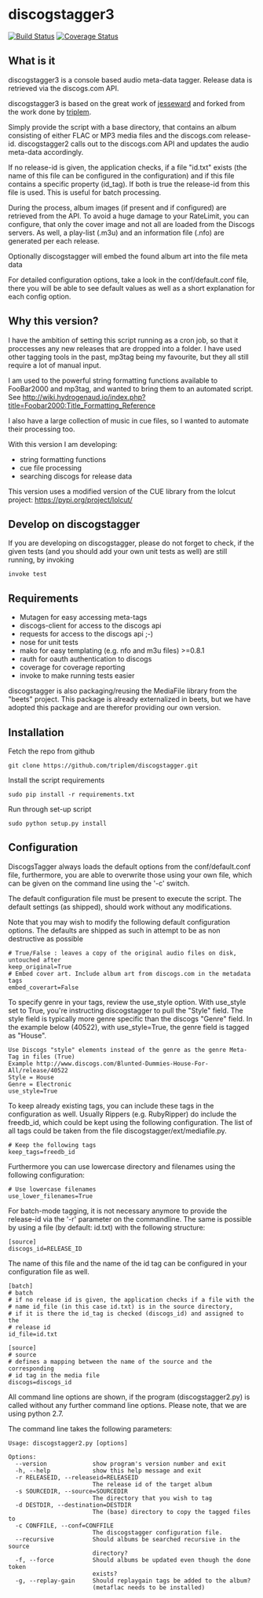 # discogstagger3

 [![Build Status](https://travis-ci.org/triplem/discogstagger.png)](http://travis-ci.org/triplem/discogstagger) [![Coverage Status](https://coveralls.io/repos/triplem/discogstagger/badge.png)](https://coveralls.io/r/triplem/discogstagger)


## What is it

discogstagger3 is a console based audio meta-data tagger. Release data is
retrieved via the discogs.com API.

discogstagger3 is based on the great work of [jesseward](https://github.com/jesseward/discogstagger)
and forked from the work done by [triplem](https://github.com/triplem/discogstagger).

Simply provide the script with a base directory, that contains an album
consisting of either FLAC or MP3 media files and the discogs.com
release-id. discogstagger2 calls out to the discogs.com API and updates the
audio meta-data accordingly.

If no release-id is given, the application checks, if a file "id.txt" exists
(the name of this file can be configured in the configuration) and if this file
contains a specific property (id_tag). If both is true the release-id from this
file is used. This is useful for batch processing.

During the process, album images (if present and if configured) are retrieved from the API.
To avoid a huge damage to your RateLimit, you can configure, that only the cover image and not all
are loaded from the Discogs servers.
As well, a play-list (.m3u) and an information file (.nfo) are generated per
each release.

Optionally discogstagger will embed the found album art into the file meta data

For detailed configuration options, take a look in the conf/default.conf file, there you will be
able to see default values as well as a short explanation for each config option.

## Why this version?

I have the ambition of setting this script running as a cron job, so that it proccesses any new releases that are dropped into a folder.  I have used other tagging tools in the past, mp3tag being my favourite, but they all still require a lot of manual input.

I am used to the powerful string formatting functions available to FooBar2000 and mp3tag, and wanted to bring them to an automated script. See http://wiki.hydrogenaud.io/index.php?title=Foobar2000:Title_Formatting_Reference

I also have a large collection of music in cue files, so I wanted to automate their processing too.

With this version I am developing:

  * string formatting functions
  * cue file processing
  * searching discogs for release data

This version uses a modified version of the CUE library from the lolcut project: https://pypi.org/project/lolcut/

## Develop on discogstagger

If you are developing on discogstagger, please do not forget to check, if the
given tests (and you should add your own unit tests as well) are still running,
by invoking

```
invoke test
```

## Requirements

* Mutagen for easy accessing meta-tags
* discogs-client for access to the discogs api
* requests for access to the discogs api ;-)
* nose for unit tests
* mako for easy templating (e.g. nfo and m3u files) >=0.8.1
* rauth for oauth authentication to discogs
* coverage for coverage reporting
* invoke to make running tests easier

discogstagger is also packaging/reusing the MediaFile library from the "beets"
project. This package is already externalized in beets, but we have adopted this
package and are therefor providing our own version.

## Installation

Fetch the repo from github
```
git clone https://github.com/triplem/discogstagger.git
```

Install the script requirements
```
sudo pip install -r requirements.txt
```

Run through set-up script
```
sudo python setup.py install
```

## Configuration

DiscogsTagger always loads the default options from the conf/default.conf file, furthermore, you are able to
overwrite those using your own file, which can be given on the command line using the '-c' switch.

The default configuration file must be present to execute the script. The default
settings (as shipped), should work without any modifications.

Note that you may wish to modify the following default configuration options.
The defaults are shipped as such in attempt to be as non destructive as possible

```
# True/False : leaves a copy of the original audio files on disk, untouched after
keep_original=True
# Embed cover art. Include album art from discogs.com in the metadata tags
embed_coverart=False
```

To specify genre in your tags, review the use_style option. With use_style
set to True, you're instructing discogstagger to pull the "Style" field. The style field
is typically more genre specific than the discogs "Genre" field. In the example below (40522),
with use_style=True, the genre field is tagged as "House".

```
Use Discogs "style" elements instead of the genre as the genre Meta-Tag in files (True)
Example http://www.discogs.com/Blunted-Dummies-House-For-All/release/40522
Style = House
Genre = Electronic
use_style=True
```

To keep already existing tags, you can include these tags in the configuration as well.
Usually Rippers (e.g. RubyRipper) do include the freedb_id, which could be kept using
the following configuration. The list of all tags could be taken from the file
discogstagger/ext/mediafile.py.

```
# Keep the following tags
keep_tags=freedb_id
```

Furthermore you can use lowercase directory and filenames using the following configuration:

```
# Use lowercase filenames
use_lower_filenames=True
```

For batch-mode tagging, it is not necessary anymore to provide the release-id via the
'-r' parameter on the commandline. The same is possible by using a file (by default: id.txt)
with the following structure:

```
[source]
discogs_id=RELEASE_ID
```

The name of this file and the name of the id tag can be configured in your configuration file
 as well.

```
[batch]
# batch
# if no release id is given, the application checks if a file with the
# name id_file (in this case id.txt) is in the source directory,
# if it is there the id_tag is checked (discogs_id) and assigned to the
# release id
id_file=id.txt

[source]
# source
# defines a mapping between the name of the source and the corresponding
# id tag in the media file
discogs=discogs_id
```

All command line options are shown, if the program (discogstagger2.py) is called without any further command
line options. Please note, that we are using python 2.7.

The command line takes the following parameters:

```
Usage: discogstagger2.py [options]

Options:
  --version             show program's version number and exit
  -h, --help            show this help message and exit
  -r RELEASEID, --releaseid=RELEASEID
                        The release id of the target album
  -s SOURCEDIR, --source=SOURCEDIR
                        The directory that you wish to tag
  -d DESTDIR, --destination=DESTDIR
                        The (base) directory to copy the tagged files to
  -c CONFFILE, --conf=CONFFILE
                        The discogstagger configuration file.
  --recursive           Should albums be searched recursive in the source
                        directory?
  -f, --force           Should albums be updated even though the done token
                        exists?
  -g, --replay-gain     Should replaygain tags be added to the album?
                        (metaflac needs to be installed)
```
